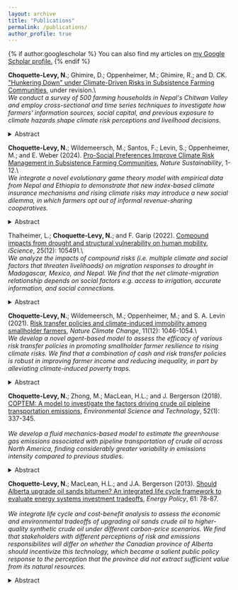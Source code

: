 ```yaml
---
layout: archive
title: "Publications"
permalink: /publications/
author_profile: true
---
```


{% if author.googlescholar %}
  You can also find my articles on <u><a href="{{https://scholar.google.com/citations?user=FNY40x4AAAAJ&hl=en&oi=ao}}">my Google Scholar profile</a>.</u>
{% endif %}

**Choquette-Levy, N.**; Ghimire, D.; Oppenheimer, M.; Ghimire, R.; and D. CK. ["Hunkering Down" under Climate-Driven Risks in Subsistence Farming Communities](/files/HunkeringDownunderClimateRisk_maintext_2.28.2024.pdf), under revision.\\
\
*We conduct a survey of 500 farming households in Nepal's Chitwan Valley and employ cross-sectional and time series techniques to investigate how farmers' information sources, social capital, and previous exposure to climate hazards shape climate risk perceptions and liveilhood decisions.*

<details>
<summary>Abstract</summary>
Increasing climate risks introduce new sources of uncertainty to smallholder farmers' livelihood decisions. In response, several governments have invested in climate information services for farmers, but current evidence is mixed on how farmers actually integrate such information in their livelihood decision-making. In this study, we conduct a survey of 500 farming households in Nepal’s Chitwan Valley and employ a suite of cross-sectional and time series econometric techniques to analyze how farmers’ information sources, social capital, and previous exposure to climate hazards shape climate risk perceptions and livelihood decisions. We find that climate-driven risks are highly salient to household perceptions of farming risks; however, they also drive higher perceived risks of common livelihood diversification strategies, including rural-urban migration and off-farm employment. Further, access to greater informational and social capital may actually decrease the perceived risk of specific climate-driven hazards, including droughts and groundwater scarcity. Finally, we find that while farming households generally maintain diversified income portfolios, exposure to droughts and/or floods leads to persistent increases in the reliance on farming income, which we term a ``hunkering down" response. Our results indicate that efforts to build farmers' resilience to climate risks should especially account for perceived risks of livelihood alternatives, financial constraints, and loss-averse behavior in response to income shocks.
</details>

**Choquette-Levy, N.**; Wildemeersch, M.; Santos, F.; Levin, S.; Oppenheimer, M.; and E. Weber (2024). [Pro-Social Preferences Improve Climate Risk Management in Subsistence Farming Communities](https://www.nature.com/articles/s41893-024-01272-3), *Nature Sustainability*, 1-12.\\
\
*We integrate a novel evolutionary game theory model with empirical data from Nepal and Ethiopia to demonstrate that new index-based climate insurance mechanisms and rising climate risks may introduce a new social dilemma, in which farmers opt out of informal revenue-sharing cooperatives.*

<details>
<summary>Abstract</summary>
Several governments have tested formal index-based insurance to build climate resilience among smallholder farmers. Yet, adoption of such programmes has generated concerns that insurance may crowd out long-established informal risk transfer arrangements. Understanding this phenomenon requires new analytic approaches that capture dynamics of human social behaviour when facing risky events. Here we develop a modelling framework, based on evolutionary game theory and empirical data from Nepal and Ethiopia, to demonstrate that insurance may introduce a new social dilemma in farmer risk management strategies. We fnd that while socially optimal risk management is achieved when all farmers pursue a combination of formal and informal risk transfer, a community of self-interested agents is unable to maintain this co-existence under rising climate risks. We fnd that a combination of prosocial preferences— moderate altruism and solidarity—helps farmers overcome these concerns and achieve the social optimum. In our model, behavioural interventions that cue such preferences can reduce farmer expected losses by 26% and save approximately 5% of community agricultural income through reduced premium subsidies under climate risk levels likely to emerge in the coming decades.
</details>

Thalheimer, L.; **Choquette-Levy, N.**; and F. Garip (2022). [Compound impacts from drought and structural vulnerability on human mobility](https://www.sciencedirect.com/science/article/pii/S2589004222017631), *iScience*, 25(12): 105491.\\
\
*We analyze the impacts of compound risks (i.e. multiple climate and social factors that threaten livelihoods) on migration responses to drought in Madagascar, Mexico, and Nepal. We find that the net climate-migration relationship depends on social factors e.g. access to irrigation, accurate information, and social connections.*

<details>
<summary>Abstract</summary>
Extreme dry events already disrupt populations’ ability to migrate. In a warming climate, compound drought events could amplify vulnerability and drive forced migration. Here, we contribute the first multi-method research design on societal impacts from compound drought events. We show how mobility patterns are shaped by the intersection of drought and social vulnerability factors in three drought-prone countries – Madagascar, Nepal, and Mexico. We find that internal migration in agricultural communities in Mexico increased by 14 to 24 basis points from 1991 to 2018 and will prospectively increase by 2 to 15 basis points in Nepal in case of a compound drought event in 2025. We show that consecutive drought events exacerbate structural vulnerabilities, limiting migrants’ adaptation options, including long-range migration. We conclude that the additional social pre-conditions, e.g., social isolation and lack of accurate information, ultimately limit migration as an adaptation option for households vulnerable to compound drought events.
</details>


**Choquette-Levy, N.**; Wildemeersch, M.; Oppenheimer, M.; and S. A. Levin (2021). [Risk transfer policies and climate-induced immobility among smallholder farmers](https://www.nature.com/articles/s41558-021-01205-4), *Nature Climate Change*, 11(12): 1046-1054.\\
\
*We develop a novel agent-based model to assess the efficacy of various risk transfer policies in promoting smallholder farmer resilience to rising climate risks. We find that a combination of cash and risk transfer policies is robust in improving farmer income and reducing inequality, in part by alleviating climate-induced poverty traps.*

<details>
<summary>Abstract</summary>
Climate change is anticipated to impact smallholder farmer livelihoods substantially. However, empirical evidence is inconclusive regarding how increased climate stress affects smallholder farmers’ deployment of various livelihood strategies, including rural–urban migration. Here we use an agent-based model to show that in a South Asian agricultural community experiencing a 1.5 oC temperature increase by 2050, climate impacts are likely to decrease household income in 2050 by an average of 28%, with fewer households investing in both economic migration and cash crops, relative to a stationary climate. Pairing a small cash transfer with risk transfer mechanisms significantly increases the adoption of migration and cash crops, improves community incomes and reduces community inequality. While specific results depend on contextual factors such as risk preferences and climate risk exposure, these interventions are robust in improving adaptation outcomes and alleviating immobility, by addressing the intersection of risk aversion, financial constraints and climate impacts.
</details>


**Choquette-Levy, N.**; Zhong, M.; MacLean, H.L.; and J. Bergerson (2018). [COPTEM: A model to investigate the factors driving crude oil pipleine transportation emissions](https://pubs.acs.org/doi/abs/10.1021/acs.est.7b03398), *Environmental Science and Technology*, 52(1): 337-345.\
\
*We develop a fluid mechanics-based model to estimate the greenhouse gas emissions associated with pipeline transportation of crude oil across North America, finding considerably greater variability in emissions intensity compared to previous studies.*

<details>
<summary>Abstract</summary>
Previous transportation fuel life cycle assessment studies have not fully accounted for the full variability in the crude oil transport stage, for example, transporting a light crude through a high-diameter pipeline, vs transporting a heavy crude through a small-diameter pipeline. We develop a first-principles, fluid mechanics-based crude oil pipeline transportation emissions model (COPTEM) that calculates the greenhouse gas (GHG) emissions associated with pipeline transport as a function of crude oil parameters, pipeline dimensions, and external factors. Additionally, we estimate the emissions associated with the full life cycle of pipeline construction, maintenance, and disposal. This model is applied to an inventory of 62 major Canadian and U.S. pipelines (capacity greater than 100 000 barrels/day) to estimate the variability of GHG emissions associated with pipeline transportation. We demonstrate that pipeline GHG emissions intensities range from 0.23 to 20.3 g CO2e/(bbl·km), exhibiting considerably greater variability than data reported in other studies. A sensitivity analysis demonstrates that the linear velocity of crude transport and pipeline diameter are the most impactful parameters driving this variability. To illustrate one example of how COPTEM can be used, we develop an energy efficiency gap analysis to investigate the possibilities for more efficient pipeline transport of crude oil.
</details>


**Choquette-Levy, N.**; MacLean, H.L.; and J.A. Bergerson (2013). [Should Alberta upgrade oil sands bitumen? An integrated life cycle framework to evaluate energy systems investment tradeoffs](https://www.sciencedirect.com/science/article/pii/S0301421513003042?casa_token=z7vWKcPyUo8AAAAA:-7GHgFyAj16-AU2Kn7eVf3aYAxyH5_FPwb7dp9M6N8u7Oca16c4-W1MbtoCwTLTaIY3c6q4qB5K_), *Energy Policy*, 61: 78-87.\
\
*We integrate life cycle and cost-benefit analysis to assess the economic and environmental tradeoffs of upgrading oil sands crude oil to higher-quality synthetic crude oil under different carbon-price scenarios. We find that stakeholders with different perceptions of risk and emissions responsibilites will differ on whether the Canadian province of  Alberta should incentivize this technology, which became a salient public policy response to the perception that the province did not extract sufficient value from its natural resources.*

<details>
<summary>Abstract</summary>
The inclusion of greenhouse gas (GHG) emissions costs in energy systems investment decision-making requires the development of a framework that accounts for GHG and economic tradeoffs. This paper develops such a framework by integrating partial cost–benefit analysis with life cycle assessment to explore the question of whether bitumen should be upgraded in the Canadian province of Alberta to produce synthetic crude oil (SCO), or blended with light hydrocarbons to produce lower-quality diluted bitumen (dilbit). The net present value (NPV) of these options is calculated from the stakeholder perspectives of the oil sands industry, the Alberta public, and a climate-concerned Alberta resident. This calculation includes monetized GHG emissions costs stemming from a hypothetical economy-wide GHG price, and a sensitivity analysis explores the effects of variations in technical and economic conditions on stakeholders’ preferences. We find that under most plausible sets of conditions, industry would prefer the dilution option, while the climate-concerned Alberta resident would prefer the upgrading option. In contrast, the preferences of the general Alberta public depend on the values of key variables (e.g., the SCO-dilbit price differential). Key drivers of differences among stakeholders’ preferences include different perceptions of risks and responsibilities for life cycle GHG emissions.
</details>
